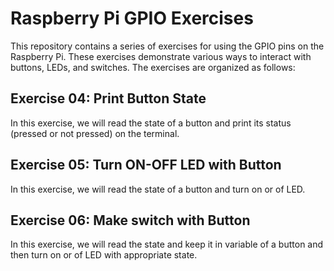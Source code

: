# Raspberry Pi GPIO Exercises

This repository contains a series of exercises for using the GPIO pins on the Raspberry Pi. These exercises demonstrate various ways to interact with buttons, LEDs, and switches. The exercises are organized as follows:

## Exercise 04: Print Button State

In this exercise, we will read the state of a button and print its status (pressed or not pressed) on the terminal.

## Exercise 05: Turn ON-OFF LED with Button
In this exercise, we will read the state of a button and turn on or of LED.

## Exercise 06: Make switch with Button
In this exercise, we will read the state and keep it in variable of a button and then turn on or of LED with appropriate state.
